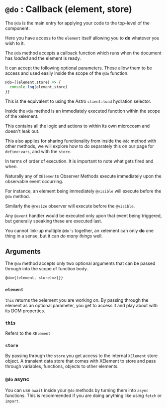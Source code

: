 # `@do` : Callback (element, store)

The `@do` is the main entry for applying your code to the top-level of the component.

Here you have access to the `element` itself allowing you to **do** whatever you wish to it.

The `@do` method accepts a callback function which runs when the document has *loaded* and the element is ready.

It can accept the following optional parameters. These allow them to be access and used easily inside the scope of the `@do` function.

```js
@do={(element,store) => {
  console.log(element,store)
}}
```

This is the equivalent to using the Astro `client:load` hydration selector.

Inside the `@do` method is an immediately executed function within the scope of the xelement.

This contains all the logic and actions to within its own microcosm and doesn't leak out.

This also applies for sharing functionality from inside the `@do` method with other methods, we will explore how to do separately  this on our page for `define:vars`, and with the `store`.

In terms of order of execution. It is important to note what gets fired and when.

Naturally any of `XElement`s Observer Methods execute immediately upon the observable event occurring.

For instance, an element being immediately `@visible` will execute before the `@do` method.

Similarly the `@resize` observer will execute before the `@visible`.

Any `@event` handler would be executed only upon that event being triggered, but generally speaking these are executed last.

You cannot link-up multiple `@do's` together, an xelement can only **do** one thing in a sense, but it can *do many things* well.

## Arguments

The `@do` method accepts only two optional arguments that can be passed through into the scope of function body.

```astro
@do={(element, store)=>{}}
```

### `element`

`this` returns the xelement you are working on. By passing through the element as an optional parameter, you get to access it and play about with its DOM properties.

### `this`

Refers to the `XElement`

### `store`

By passing through the `store` you get access to the internal `XElement` store object. A transient data store that comes with XElement to store and pass through variables, functions, objects to other elements.

### `@do` async

You can use `await` inside your `@do` methods by turning them into `async` functions. This is recommended if you are doing anything like using `fetch` or `import`.